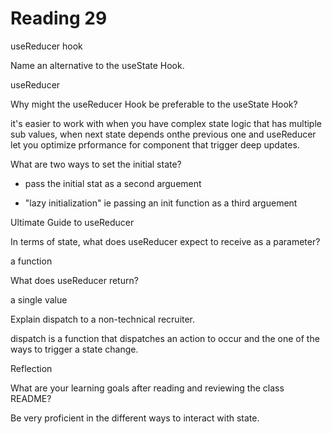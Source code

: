 # Reading 29

useReducer hook

Name an alternative to the useState Hook.

useReducer

Why might the useReducer Hook be preferable to the 
useState Hook?

it's easier to work with when you have complex state logic that has multiple sub values, when next state depends onthe previous one and useReducer let you optimize prformance for component that trigger deep updates.

What are two ways to set the initial state?

- pass the initial stat as a second arguement

- "lazy initialization" ie passing an init function as a third arguement

Ultimate Guide to useReducer

In terms of state, what does useReducer expect to receive as a parameter?

a function

What does useReducer return?

a single value

Explain dispatch to a non-technical recruiter.

dispatch is a function that dispatches an action to occur and the one of the ways to trigger a state change.

Reflection

What are your learning goals after reading and reviewing the class README?

Be very proficient in the different ways to interact with state.
